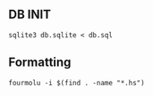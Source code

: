 ## DB INIT

```
sqlite3 db.sqlite < db.sql
```

## Formatting

```
fourmolu -i $(find . -name "*.hs")
```